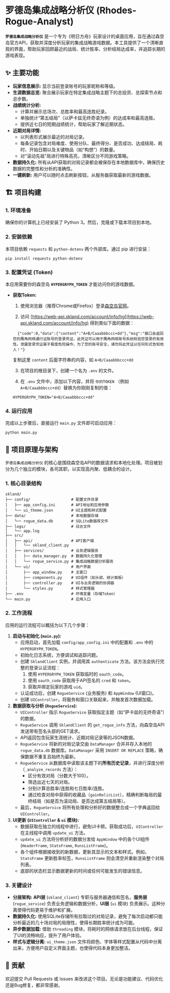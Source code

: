 # 罗德岛集成战略分析仪 (Rhodes-Rogue-Analyst)

**`罗德岛集成战略分析仪`** 是一个专为《明日方舟》玩家设计的桌面应用，旨在通过森空岛官方API，获取并深度分析玩家的集成战略游戏数据。本工具提供了一个清晰直观的界面，帮助玩家回顾最近的战局、统计胜率、分析结局达成率，并追踪长期的游戏表现。

## ✨ 主要功能

- **玩家信息展示:** 显示当前登录账号的玩家昵称和等级。
- **生涯数据总览:** 聚合展示玩家在特定集成战略主题下的总投资、总探索节点和总步数。
- **战绩统计分析:**
  - 计算并展示总场次、总胜率和最高连胜纪录。
  - 单独统计“第五结局”（以萨卡兹无终奇语为例）的达成率和最高连胜。
  - 提供近七日的短期战绩统计，帮助玩家了解近期状态。
- **近期对局详情:**
  - 以列表形式展示最近的对局记录。
  - 每条记录包含对局难度、使用分队、最终得分、是否成功、达成结局、耗时、开始日期以及关键物品（如“构想”）的数量。
  - 对“滚动先祖”局进行特殊高亮，清晰区分不同游戏策略。
- **数据持久化:** 所有从API获取的对局记录都会被保存在本地数据库中，确保历史数据的完整性和分析的准确性。
- **一键刷新:** 用户可以随时点击刷新按钮，从服务器获取最新的游戏数据。

## 🏗️ 项目构建

### 1. 环境准备

确保你的计算机上已经安装了 Python 3。然后，克隆或下载本项目到本地。

### 2. 安装依赖

本项目依赖 `requests` 和 `python-dotenv` 两个外部库。通过 pip 进行安装：

```
pip install requests python-dotenv
```

### 3. 配置凭证 (Token)

本应用需要你的森空岛 **`HYPERGRYPH_TOKEN`** 才能访问你的游戏数据。

- **获取Token:**

  1. 使用浏览器（推荐Chrome或Firefox）登录[森空岛官网](https://www.skland.com/)。
  
  2. 访问 [https://web-api.skland.com/account/info/hg](https://web-api.skland.com/account/info/hg) 得到类似下面的数据：
  
   ```
     {"code":0,"data":{"content":"A+B/Caaabbbccc+dd"},"msg":"接口会返回您的鹰角网络通行证账号的登录凭证，此凭证可以用于鹰角网络账号系统校验您登录的有效性。泄露登录凭证属于极度危险操作，为了您的账号安全，请勿将此凭证以任何形式告知他人！"}
   ```
  复制这里 `content` 后面字符串的内容，如 `A+B/Caaabbbccc+dd`
  
  3. 在项目的根目录下，创建一个名为 `.env` 的文件。
  
  4. 在 `.env` 文件中，添加以下内容，并将 `你的TOKEN` （例如 `A+B/Caaabbbccc+dd`）替换为你刚刚复制的值：
  
  ```
  HYPERGRYPH_TOKEN="A+B/Caaabbbccc+dd"
  ```

### 4. 运行应用

完成以上步骤后，直接运行 `main.py` 文件即可启动应用：

```
python main.py
```

## 📐 项目原理与架构

`罗德岛集成战略分析仪` 的核心是围绕森空岛API的数据请求和本地化处理。项目被划分为几个独立的模块，各司其职，以实现高内聚、低耦合的设计。

### 1. 核心目录结构

```
skland/
├── config/                  # 配置文件目录
│   ├── app_config.ini       # API地址和应用参数
│   └── ui_theme.json        # UI主题和样式配置
├── data/                    # 本地数据存储
│   └── rogue_data.db        # SQLite数据库文件
├── logs/                    # 日志文件
│   └── app.log
├── src/
│   ├── api/                 # API客户端
│   │   └── skland_client.py
│   ├── services/            # 业务逻辑服务
│   │   ├── data_manager.py  # 数据持久化管理
│   │   └── rogue_service.py # 集成战略数据分析服务
│   └── ui/                  # 用户界面
│       ├── app_window.py    # 主窗口
│       ├── components.py    # UI组件（如头部、统计面板）
│       ├── controller.py    # UI与业务逻辑的协调器
│       └── styles.py        # 样式管理器
├── .env                     # 环境变量（存储Token）
└── main.py                  # 应用入口
```

### 2. 工作流程

应用的运行流程可以概括为以下几个步骤：

1. **启动与初始化 (`main.py`):**
   - 应用启动，首先加载 `config/app_config.ini` 中的配置和 `.env` 中的 `HYPERGRYPH_TOKEN`。
   - 初始化日志系统，方便调试和追踪问题。
   - 创建 `SklandClient` 实例，并调用其 `authenticate` 方法。该方法会执行完整的登录认证流程：
     1. 使用 `HYPERGRYPH_TOKEN` 获取临时的 `oauth_code`。
     2. 使用 `oauth_code` 获取用于API签名的 `cred` 和 `token`。
     3. 获取并绑定玩家的游戏 `uid`。
   - 认证成功后，创建 `RogueService` (业务服务) 和 `AppWindow` (UI窗口)。
   - 创建 `UIController`，将服务和窗口关联起来，并触发首次数据加载。
2. **数据获取与分析 (`RogueService`):**
   - `UIController` 指示 `RogueService` 获取指定主题（如“萨卡兹的无终奇语”）的数据。
   - `RogueService` 调用 `SklandClient` 的 `get_rogue_info` 方法，向森空岛API发送带有签名头部的GET请求。
   - API返回包含玩家生涯统计、近期对局记录等的JSON数据。
   - `RogueService` 将新的对局记录交由 `DataManager` 合并并存入本地的 `rogue_data.db` 数据库。`DataManager` 采用 `INSERT OR REPLACE` 策略，确保数据不重复且始终为最新。
   - `RogueService` 从数据库中读取该主题下的**所有历史记录**，并进行深度分析（`_analyze_records` 方法）：
     - 区分有效对局（分数大于100）。
     - 筛选出近七天的对局。
     - 分别计算总胜率/连胜和七日胜率/连胜。
     - 通过检查对局中获得的收藏品（`gainRelicList`），精确判断每局的最终结局（如是否为滚动局、是否达成第五结局等）。
   - 最后，`RogueService` 将所有处理和分析好的数据整合成一个字典返回给 `UIController`。
3. **UI更新 (`UIController` & `ui` 模块):**
   - 数据获取在独立的线程中进行，避免UI卡顿。获取成功后，`UIController` 在主线程中调用 `update_ui` 方法。
   - `update_ui` 方法将分析好的数据分发给 `AppWindow` 中的各个UI组件 (`HeaderFrame`, `StatsFrame`, `RunsListFrame`)。
   - 各个组件根据接收到的新数据，更新其显示的文本和样式。例如，`StatsFrame` 更新胜率标签，`RunsListFrame` 则会清空并重新渲染整个对局列表。
   - 底部的状态栏显示数据更新的时间或任何可能发生的错误信息。

### 3. 关键设计

- **分层架构:** **API层** (`skland_client`) 专职与服务器通信和签名，**服务层** (`rogue_service`) 负责业务逻辑和数据分析，**UI层** (`ui` 模块) 负责展示。这种分离使得代码更易于维护和扩展。
- **数据持久化:** 使用SQLite存储所有拉取过的对局记录，避免了每次启动都只能分析最近的几十场对局的局限性，使得长期胜率统计成为可能。
- **异步数据加载:** 借助 `threading` 模块，将耗时的网络请求放在后台线程，保证了UI的流畅响应，提升了用户体验。
- **样式与逻辑分离:** `ui_theme.json` 文件将颜色、字体等样式配置从代码中分离出来，方便用户自定义界面主题，也使得代码本身更加整洁。

## 🤝 贡献

欢迎提交 Pull Requests 或 Issues 来改进这个项目。无论是功能建议、代码优化还是Bug修复，都非常感谢。